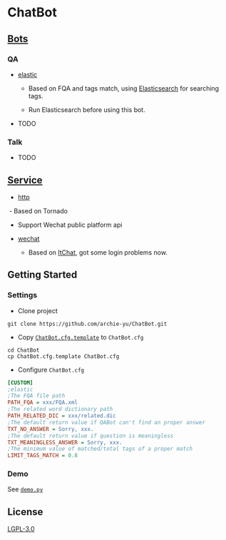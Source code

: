 # ChatBot

## [Bots](https://github.com/archie-yu/ChatBot/tree/master/chatbot/bot)

### QA

- [elastic](https://github.com/archie-yu/ChatBot/blob/master/qabot/bot/elastic.py)

  - Based on FQA and tags match, using [Elasticsearch](https://github.com/elastic/elasticsearch) for searching tags.
  
  - Run Elasticsearch before using this bot.

- TODO

### Talk

- TODO

## [Service](https://github.com/archie-yu/ChatBot/tree/master/chatbot/util/service)

- [http](https://github.com/archie-yu/ChatBot/blob/master/chatbot/util/service/http.py)

  - Based on Tornado
  
  - Support Wechat public platform api

- [wechat](https://github.com/archie-yu/ChatBot/blob/master/chatbot/util/service/wechat.py)

  - Based on [ItChat](https://github.com/littlecodersh/ItChat), got some login problems now.

## Getting Started

### Settings

- Clone project

```
git clone https://github.com/archie-yu/ChatBot.git
```

- Copy [`ChatBot.cfg.template`](https://github.com/archie-yu/ChatBot/blob/master/ChatBot.cfg.template) to `ChatBot.cfg`

```
cd ChatBot
cp ChatBot.cfg.template ChatBot.cfg
```

- Configure `ChatBot.cfg`

```cfg
[CUSTOM]
;elastic
;The FQA file path
PATH_FQA = xxx/FQA.xml
;The related word dictionary path
PATH_RELATED_DIC = xxx/related.dic
;The default return value if QABot can't find an proper answer
TXT_NO_ANSWER = Sorry, xxx.
;The default return value if question is meaningless
TXT_MEANINGLESS_ANSWER = Sorry, xxx.
;The minimum value of matched/total tags of a proper match
LIMIT_TAGS_MATCH = 0.8
```

### Demo

See [`demo.py`](https://github.com/archie-yu/ChatBot/blob/master/demo.py)

## License

[LGPL-3.0](https://github.com/archie-yu/ChatBot/blob/master/LICENSE)
